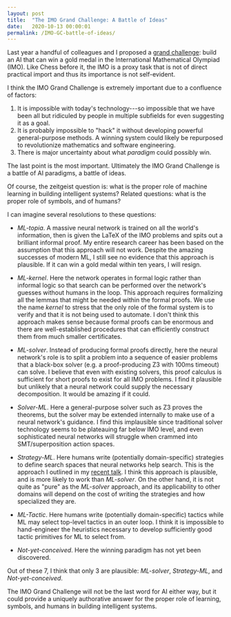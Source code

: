 ```yaml
---
layout: post
title:  "The IMO Grand Challenge: A Battle of Ideas"
date:   2020-10-13 00:00:01
permalink: /IMO-GC-battle-of-ideas/
---
```


Last year a handful of colleagues and I proposed a [grand challenge](https://imo-grand-challenge.github.io/): build an AI that can
win a gold medal in the International Mathematical Olympiad (IMO).
Like Chess before it, the IMO is a proxy task that is not of direct practical import
and thus its importance is not self-evident.

I think the IMO Grand Challenge is extremely important due to a confluence of factors:

1. It is impossible with today's technology---so impossible that we have been all but ridiculed by people in multiple subfields for even suggesting it as a goal.
2. It is probably impossible to "hack" it without developing powerful general-purpose methods. A winning system could likely be repurposed to revolutionize mathematics and software engineering.
3. There is major uncertainty about what *paradigm* could possibly win.

The last point is the most important. Ultimately the IMO Grand Challenge is a battle of AI paradigms, a battle of ideas.

Of course, the zeitgeist question is: what is the proper role of machine learning in building intelligent systems?
Related questions: what is the proper role of symbols, and of humans?

I can imagine several resolutions to these questions:

- *ML-topia*. A massive neural network is trained on all the world's information, then is given the LaTeX of the IMO problems
and spits out a brilliant informal proof. My entire research career has been based on the assumption that this approach will not work.
Despite the amazing successes of modern ML, I still see no evidence that this approach is plausible.
If it can win a gold medal within ten years, I will resign.

- *ML-kernel*. Here the network operates in formal logic rather than informal logic so that search
can be performed over the network's guesses without humans in the loop. This approach requires formalizing all the lemmas
that might be needed within the formal proofs. We use the name *kernel* to stress that the only role of the formal system is to verify and that it is not being used to automate.
I don't think this approach makes sense because formal proofs can be enormous and there are well-established procedures that can efficiently construct them from much smaller certificates.

- *ML-solver*. Instead of producing formal proofs directly, here the neural network's role is to split a problem into a sequence of easier problems that a black-box solver
(e.g. a proof-producing Z3 with 100ms timeout) can solve. I believe that even with existing solvers, this proof calculus is sufficient for short proofs to exist for all IMO problems.
I find it plausible but unlikely that a neural network could supply the necessary decomposition. It would be amazing if it could.

- *Solver-ML*. Here a general-purpose solver such as Z3 proves the theorems, but the solver may be extended internally to make use of a neural network's guidance.
I find this implausible since traditional solver technology seems to be plateauing far below IMO level,
and even sophisticated neural networks will struggle when crammed into SMT/superposition action spaces.

- *Strategy-ML*. Here humans write (potentially domain-specific) strategies to define search spaces that neural networks help search. This is the approach
I outlined in my [recent talk](https://www.youtube.com/watch?v=GtAo8wqWHHg). I think this approach is plausible, and is more likely to work than *ML-solver*.
On the other hand, it is not quite as "pure" as the *ML-solver* approach, and its applicability to other domains will depend on the cost of writing the
strategies and how specialized they are.

- *ML-Tactic*. Here humans write (potentially domain-specific) tactics while ML may select top-level tactics in an outer loop.
I think it is impossible to hand-engineer the heuristics necessary to develop sufficiently good tactic primitives for ML to select from.

- *Not-yet-conceived*. Here the winning paradigm has not yet been discovered.

Out of these 7, I think that only 3 are plausible: *ML-solver*, *Strategy-ML*, and *Not-yet-conceived*.

The IMO Grand Challenge will not be the last word for AI either way, but it could provide a uniquely authorative answer for the proper role of learning, symbols, and humans
in building intelligent systems.
